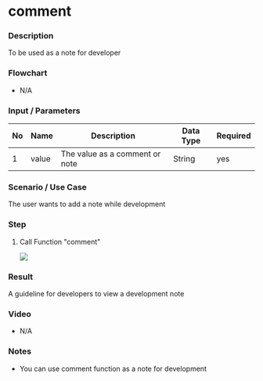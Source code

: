 # comment

### Description

To be used as a note for developer

### Flowchart

- N/A

### Input / Parameters

| No | Name | Description | Data Type | Required |
| ------ | ------ | ------ |------ | ------ |
| 1 | value | The value as a comment or note | String | yes |


### Scenario / Use Case

The user wants to add a note while development 

### Step

1. Call Function "comment"

     ![](../../../../document/function/App/comment/comment-Step-1.png?raw=true)


### Result

A guideline for developers to view a development note 

### Video

- N/A

### Notes

- You can use comment function as a note for development